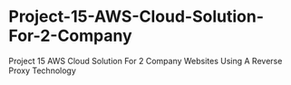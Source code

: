 # Project-15-AWS-Cloud-Solution-For-2-Company
Project 15 AWS Cloud Solution For 2 Company Websites Using A Reverse Proxy Technology
